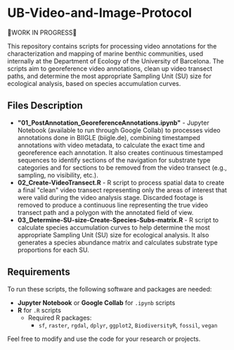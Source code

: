 # UB-Video-and-Image-Protocol

🚧WORK IN PROGRESS🚧

This repository contains scripts for processing video annotations for the characterization and mapping of marine benthic communities, used internally at the Department of Ecology of the University of Barcelona. The scripts aim to georeference video annotations, clean up video transect paths, and determine the most appropriate Sampling Unit (SU) size for ecological analysis, based on species accumulation curves.

## Files Description

- **"01_PostAnnotation_GeoreferenceAnnotations.ipynb"** - Jupyter Notebook (available to run through Google Collab) to processes video annotations done in BIIGLE (biigle.de), combining timestamped annotations with video metadata, to calculate the exact time and georeference each annotation. It also creates continuous timestamped sequences to identify sections of the navigation for substrate type categories and for sections to be removed from the video transect (e.g., sampling, no visibility, etc.).
- **02_Create-VideoTransect.R** - R script to process spatial data to create a final "clean" video transect representing only the areas of interest that were valid during the video analysis stage. Discarded footage is removed to produce a continuous line representing the true video transect path and a polygon with the annotated field of view.
- **03_Determine-SU-size-Create-Species-Subs-matrix.R** - R script to calculate species accumulation curves to help determine the most appropriate Sampling Unit (SU) size for ecological analysis. It also generates a species abundance matrix and calculates substrate type proportions for each SU.

## Requirements

To run these scripts, the following software and packages are needed:

- **Jupyter Notebook** or **Google Collab** for `.ipynb` scripts
- **R** for `.R` scripts
    - Required R packages:
        - `sf`, `raster`, `rgdal`, `dplyr`, `ggplot2`, `BiodiversityR`, `fossil`, `vegan`


Feel free to modify and use the code for your research or projects.
